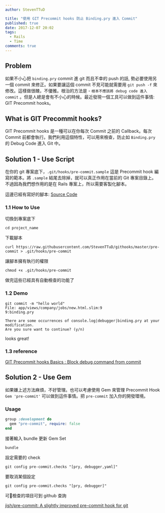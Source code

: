 ```yaml
---
author: StevenTTuD

title: "使用 GIT Precommit hooks 防止 Binding.pry 進入 Commit"
published: true
date: 2017-12-07 20:02
tags:
  - Rails
  - Time
comments: true
---
```


## Problem

如果不小心把 `binding.pry` commit 進 git 而且不幸的 push 的話, 勢必要使用另一個 commit 來修正。如果要讓這個 commit 不見可能就需要用 `git push -f` 來修改。這樣做很醜，不優雅。根治的方法是 - `根本不應該將 debug code 進入 commit` 。但是人總是會有不小心的時候。最近發現一個工具可以做到這件事情: GIT Precommit hooks。

## What is GIT Precommit hooks?

GIT Precommit hooks 是一種可以在你每次 Commit 之前的 Callback。每次 Commit 前都會執行。我們利用這個特性，可以用來檢查，防止如 `Binding.pry` 的 Debug Code    進入 Git 中。

## Solution 1 - Use Script

在你的 git 專案底下，`.git/hooks/pre-commit.sample` 這是 Precommit hook 編寫的範本。將 `.sample` 結尾去除掉，就可以真正作用在當前的 Git 專案目錄上。不過因為我們想作用的是在 Rails 專案上，所以需要客製化腳本。

這邊已經有寫好的腳本: [Source Code](https://raw.githubusercontent.com/StevenTTuD/githooks/master/pre-commit)

### 1.1 How to Use

切換到專案底下

```
cd project_name
```

下載腳本

```
curl https://raw.githubusercontent.com/StevenTTuD/githooks/master/pre-commit > .git/hooks/pre-commit
```

讓腳本擁有執行的權限

```
chmod +x .git/hooks/pre-commit
```

做完這些已經具有自動檢查的功能了

### 1.2 Demo

```
git commit -m "hello world"
File: app/views/company/jobs/new.html.slim:9
9:binding.pry

There are some occurrences of console.log|debugger|binding.pry at your modification.
Are you sure want to continue? (y/n)
```

looks great!

### 1.3 reference

[GIT Precommit hooks Basics : Block debug command from commit](https://cbabhusal.wordpress.com/2014/10/21/ruby-on-rails-githooks-basics/)




## Solution 2 - Use Gem

如果嫌上述方法麻煩，不好管理。也可以考慮使用 Gem 來管理 Precommit Hook
`Gem 'pre-commit'` 可以做到這件事情。把 `pre-commit` 加入你的開發環境。

### Usage

```rb
group :development do
  gem "pre-commit", require: false
end
```

接著輸入 bundle 更新 Gem Set

```
bundle
```

設定需要的 check

```
git config pre-commit.checks "[pry, debugger,yaml]"
```

要取消某個設定

```
git config pre-commit.checks "[pry, debugger]"
```

可檢查的項目可到 github 查詢

[jish/pre-commit: A slightly improved pre-commit hook for git](https://github.com/jish/pre-commit)







